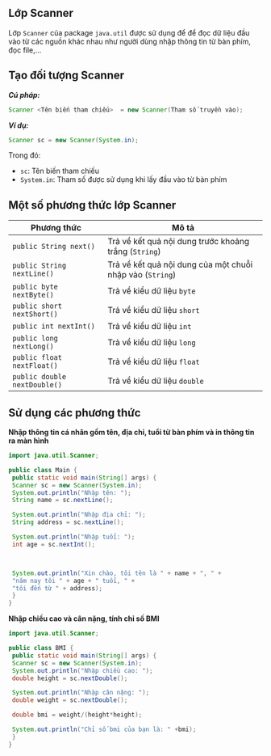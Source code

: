 ## Lớp Scanner
Lớp `Scanner` của package `java.util` được sử dụng để để đọc dữ liệu đầu vào từ các nguồn khác nhau như người dùng nhập thông tin từ bàn phím, đọc file,...

## Tạo đối tượng Scanner
***Cú pháp:***
```java
Scanner <Tên biến tham chiếu>  = new Scanner(Tham số truyền vào);
```

***Ví dụ:***
```Java
Scanner sc = new Scanner(System.in);
```
Trong đó:
- `sc`: Tên biến tham chiếu
- `System.in`: Tham số được sử dụng khi lấy đầu vào từ bàn phím

## Một số phương thức lớp Scanner
| Phương thức | Mô tả |
| --- | --- |
| `public String next()` | Trả về kết quả nội dung trước khoảng trắng (`String`) |
| `public String nextLine()` | Trả về kết quả nội dung của một chuỗi nhập vào (`String`) |
| `public byte nextByte()` | Trả về kiểu dữ liệu `byte` |
| `public short nextShort()` | Trả về kiểu dữ liệu `short` |
| `public int nextInt()` | Trả về kiểu dữ liệu `int` |
| `public long nextLong()` | Trả về kiểu dữ liệu `long` |
| `public float nextFloat()` | Trả về kiểu dữ liệu `float` |
| `public double nextDouble()` | Trả về kiểu dữ liệu `double` |

## Sử dụng các phương thức
**Nhập thông tin cá nhân gồm tên, địa chỉ, tuổi từ bàn phím và in thông tin ra màn hình**

```java
import java.util.Scanner;

public class Main {
 public static void main(String[] args) {
 Scanner sc = new Scanner(System.in);
 System.out.println("Nhập tên: ");
 String name = sc.nextLine();

 System.out.println("Nhập địa chỉ: ");
 String address = sc.nextLine();

 System.out.println("Nhập tuổi: ");
 int age = sc.nextInt();



 System.out.println("Xin chào, tôi tên là " + name + ", " +
 "năm nay tôi " + age + " tuổi, " +
 "tôi đến từ " + address);
 }
}
```

**Nhập chiều cao và cân nặng, tính chỉ số BMI**
```java
import java.util.Scanner;

public class BMI {
 public static void main(String[] args) {
 Scanner sc = new Scanner(System.in);
 System.out.println("Nhập chiều cao: ");
 double height = sc.nextDouble();

 System.out.println("Nhập cân nặng: ");
 double weight = sc.nextDouble();

 double bmi = weight/(height*height);

 System.out.println("Chỉ số bmi của bạn là: " +bmi);
 }
}
```

